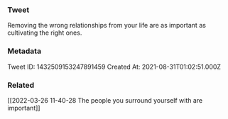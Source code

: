 ### Tweet
Removing the wrong relationships from your life are as important as cultivating the right ones.

### Metadata
Tweet ID: 1432509153247891459
Created At: 2021-08-31T01:02:51.000Z

### Related
[[2022-03-26 11-40-28 The people you surround yourself with are important]]

